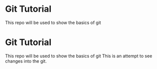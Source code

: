 # Git Tutorial 

This repo will be used to show the basics of git

# Git Tutorial 

This repo will be used to show the basics of git
This is an attempt to see changes into the git.